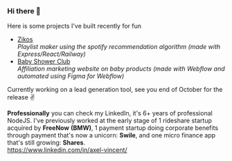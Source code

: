 ### Hi there 👋

Here is some projects I've built recently for fun 
- [Zikos](https://zikos.io/)  
  _Playlist maker using the spotify recommendation algorithm (made with Express/React/Railway)_
- [Baby Shower Club](https://www.babyshower.club/)  
  _Affiliation marketing website on baby products (made with Webflow and automated using Figma for Webflow)_

Currently working on a lead generation tool, see you end of October for the release ✌️

**Professionally** you can check my LinkedIn, it's 6+ years of professional NodeJS. I've previously worked at the early stage of 1 rideshare startup acquired by **FreeNow** **(BMW)**, 1 payment startup doing corporate benefits through payment that's now a unicorn: **Swile**, and one micro finance app that's still growing: **Shares**.  
https://www.linkedin.com/in/axel-vincent/ 

<!--
**AxelVincent/AxelVincent** is a ✨ _special_ ✨ repository because its `README.md` (this file) appears on your GitHub profile.

Here are some ideas to get you started:

- 🔭 I’m currently working on ...
- 🌱 I’m currently learning ...
- 👯 I’m looking to collaborate on ...
- 🤔 I’m looking for help with ...
- 💬 Ask me about ...
- 📫 How to reach me: ...
- 😄 Pronouns: ...
- ⚡ Fun fact: ...
-->
